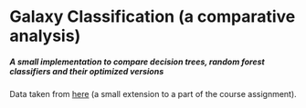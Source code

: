 # Galaxy Classification (a comparative analysis)
##### A small implementation to compare decision trees, random forest classifiers and their optimized versions

Data taken from [here](https://www.coursera.org/learn/data-driven-astronomy/) (a small extension to a part of the course assignment).
